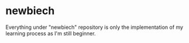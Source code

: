 # newbiech
Everything under "newbiech" repository is only the implementation of my learning process as I'm still beginner.
